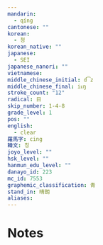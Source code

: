 ```yaml
---
mandarin:
  - qíng
cantonese: ""
korean:
  - 청
korean_native: ""
japanese:
  - SEI
japanese_nanori: ""
vietnamese:
middle_chinese_initial: d͡z
middle_chinese_final: iᴇŋ
stroke_count: "12"
radical: 日
skip_number: 1-4-8
grade_level: 1
pos: ""
english:
  - clear
羅馬字: cing
韓文: 칭
joyo_level: ""
hsk_level: ""
hanmun_edu_level: ""
danayo_id: 223
mc_id: 7553
graphemic_classification: 青
stand_in: 晴朗
aliases:
---
```


# Notes
